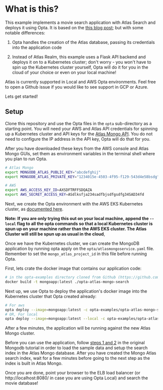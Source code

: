 # What is this?

This example implements a movie search application with Atlas Search and deploys it using Opta. It is based on the [this blog post](https://www.mongodb.com/developer/how-to/build-movie-search-application/); but with some notable differences:

  1. Opta handles the creation of the Atlas database, passing its credentials into the application code

  2. Instead of Atlas Realm, this example uses a Flask API backend and deploys it on to a Kubernetes cluster; don't worry - you won't have to spin up the Kubernetes cluster yourself, Opta will do it for you in the cloud of your choice or even on your local machine!
   
Atlas is currently supported in Local and AWS Opta environments. Feel free to open a Github issue if you would like to see support in GCP or Azure.

Lets get started!

## Setup

Clone this repository and use the Opta files in the `opta` sub-directory as a starting point. You will need your AWS and Atlas API credentials for spinning up a Kubernetes cluster and API keys for the [Atlas Mongo API](https://docs.atlas.mongodb.com/tutorial/manage-programmatic-access/). You do not need to configure the IP address in the API key, Opta will do that for you.

After you have downloaded these keys from the AWS console and Atlas Mongo GUIs, set them as environment variables in the terminal shell where you plan to run Opta.

```bash
# Atlas Mongo
export MONGODB_ATLAS_PUBLIC_KEY="abcdefghij"
export MONGODB_ATLAS_PRIVATE_KEY="1234015e-4503-4f95-f129-543d4e58bsdg"

# AWS 
export AWS_ACCESS_KEY_ID=AXSDFTRFFSDQAZA
export AWS_SECRET_ACCESS_KEY=ASdlksfja234sadfbjsdfgsdfg34SAD34fd
```

Next, we create the Opta environment with the AWS EKS Kubernetes cluster, as [documented here](https://docs.atlas.mongodb.com/tutorial/manage-programmatic-access/).

__Note: If you are only trying this out on your local machine, append the `--local` flag to all the opta commands so that a local Kubernetes cluster is spun up on your machine rather than the AWS EKS cluster. The Atlas Cluster will still be spun up as usual in the cloud__,


Once we have the Kubernetes cluster, we can create the MongoDB application by running opta apply on the `opta/atlasmongoservice.yaml` file. Remember to set the  `mongo_atlas_project_id` in this file before running Opta.

First, lets crate the docker image that contains our application code:

```bash
# in the opta-examples directory cloned from Github (https://github.com/run-x/opta-examples.git)
docker build -t mongoapp:latest ./opta-atlas-mongo-search
```
Next up, we use Opta to deploy the application's docker image into the Kubernetes cluster that Opta created already:

```bash
# For aws
opta deploy --image=mongoapp:latest -c opta-examples/opta-atlas-mongo-search/opta/atlasmongoservice.yaml
# OR, For local
opta deploy --image=mongoapp:latest --local -c opta-examples/opta-atlas-mongo-search/opta/atlasmongoservice.yaml

```

After a few minutes, the application will be running against the new Atlas Mongo cluster.

Before you can use the application, follow [steps 1 and 2](https://www.mongodb.com/developer/how-to/build-movie-search-application/#step-1.-spin-up-atlas-cluster-and-load-movie-data) in the original Mongodb tutorial in order to load the sample data and setup the search index in the Atlas Mongo database. After you have created the Mongo Atlas search index, wait for a few minutes before going to the next step as the index is built in Atlas Mongo.

Once you are done, point your browser to the ELB load balancer (or http://localhost:8080/ in case you are using Opta Local) and search the movie database!


